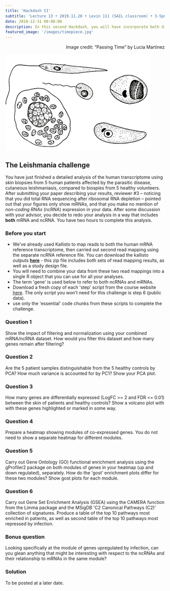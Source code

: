 ```yaml
---
title: 'Hackdash II'
subtitle: 'Lecture 13 • 2019.11.20 • Levin 111 (SAIL classroom) • 3-5pm'
date: 2018-12-31 00:00:00
description: In this second Hackdash, you will have incorporate both differential gene expression analysis and downstream functional enrichment analysis to interroagte the human transcriptional response in the skin of patients infected with Leishmania braziliensis.
featured_image: '/images/timepiece.jpg'
---
```


<div style="text-align: right"> Image credit: “Passing Time” by Lucia Martinez </div>

![](/images/leish.png)

## The Leishmania challenge

You have just finished a detailed analysis of the human transcriptome using skin biopsies from 5 human patients affected by the parasitic disease, cutaneous leishmaniasis, compared to biospies from 5 healthy volunteers.  After submitting your paper describing your results, reviewer #3 – noticing that you did total RNA sequencing after ribosomal RNA depletion – pointed out that your figures only show mRNAs, and that you make no mention of *non-coding RNAs* (ncRNA) expression in your data.  After some discussion with your advisor, you decide to redo your analysis in a way that includes **both** mRNA and ncRNA.  You have two hours to complete this analysis.

### Before you start

* We've already used Kallisto to map reads to both the human mRNA reference transcriptome, then carried out second read mapping using the separate ncRNA reference file.  You can download the kallisto outputs **[here](https://drive.google.com/file/d/1MKIL9GxQr-FUQdjIBLWj8u_fsVr9gWpn/view?usp=sharing)** - this zip file includes both sets of read mapping results, as well as a study design file. 
* You will need to combine your data from these two read mappings into a single R object that you can use for all your analyses.
* The term 'gene' is used below to refer to both ncRNAs and mRNAs. 
* Download a fresh copy of each 'step' script from the course website [here](http://diytranscriptomics.com/scripts). The only script you won't need for this challenge is step 6 (public data).
* use only the 'essential' code chunks from these scripts to complete the challenge.

### Question 1

Show the impact of filtering and normalization using your combined mRNA/ncRNA dataset.  How would you filter this dataset and how many genes remain after filtering?

### Question 2

Are the 5 patient samples distinguishable from the 5 healthy controls by PCA?  How much variance is accounted for by PC1?  Show your PCA plot.

### Question 3

How many genes are differentially expressed (LogFC >= 2 and FDR <= 0.01) between the skin of patients and healthy controls?  Show a volcano plot with with these genes highlighted or marked in some way.

### Question 4

Prepare a heatmap showing modules of co-expressed genes. You do not need to show a separate heatmap for different modules.  

### Question 5

Carry out Gene Ontology (GO) functional enrichment analysis using the gProfiler2 package on both modules of genes in your heatmap (up and down regulated), separately.  How do the 'gost' enrichment plots differ for these two modules?  Show gost plots for each module.

### Question 6

Carry out Gene Set Enrichment Analysis (GSEA) using the CAMERA function from the Limma package and the MSigDB 'C2 Canonical Pathways (C2)' collection of signatures.  Produce a table of the top 10 pathways most enriched in patients, as well as second table of the top 10 pathways most repressed by infection.

### Bonus question

Looking specifically at the module of genes upregulated by infection, can you glean anything that might be interesting with respect to the ncRNAs and their relationship to mRNAs in the same module?

### Solution

To be posted at a later date.